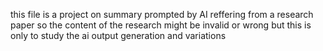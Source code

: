 this file is a project on summary prompted by AI reffering from a research paper so the content of the research might be invalid or wrong but this is only to study the ai output generation and variations 
